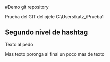 #Demo git repository

Prueba del GIT del ojete
C:\Users\katz_\Prueba1

## Segundo nivel de hashtag

Texto al pedo

Mas texto poronga al final
un poco mas de texto